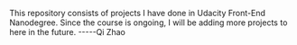 This repository consists of projects I have done in Udacity Front-End Nanodegree. Since the course is ongoing, I will be adding more projects to here in the future.
-----Qi Zhao
